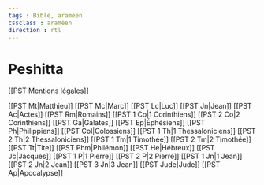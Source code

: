 ```yaml
---
tags : Bible, araméen
cssclass : araméen
direction : rtl
---
```

# Peshitta

[[PST Mentions légales]]

[[PST Mt|Matthieu]]
[[PST Mc|Marc]]
[[PST Lc|Luc]]
[[PST Jn|Jean]]
[[PST Ac|Actes]]
[[PST Rm|Romains]]
[[PST 1 Co|1 Corinthiens]]
[[PST 2 Co|2 Corinthiens]]
[[PST Ga|Galates]]
[[PST Ep|Éphésiens]]
[[PST Ph|Philippiens]]
[[PST Col|Colossiens]]
[[PST 1 Th|1 Thessaloniciens]]
[[PST 2 Th|2 Thessaloniciens]]
[[PST 1 Tm|1 Timothée]]
[[PST 2 Tm|2 Timothée]]
[[PST Tt|Tite]]
[[PST Phm|Philémon]]
[[PST He|Hébreux]]
[[PST Jc|Jacques]]
[[PST 1 P|1 Pierre]]
[[PST 2 P|2 Pierre]]
[[PST 1 Jn|1 Jean]]
[[PST 2 Jn|2 Jean]]
[[PST 3 Jn|3 Jean]]
[[PST Jude|Jude]]
[[PST Ap|Apocalypse]]
